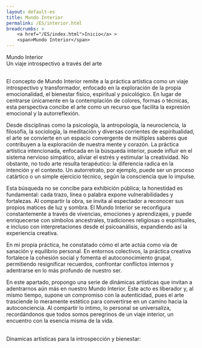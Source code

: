 ```yaml
---
layout: default-es
title: Mundo Interior
permalink: /ES/interior.html
breadcrumbs: >
    <a href="/ES/index.html">Inicio</a> >
    <span>Mundo Interior</span>
---
```

<!-- Título principal -->
<div class="titulo">Mundo Interior</div>
<div class="subtitulo">Un viaje introspectivo a través del arte</div>

<!-- Párrafo 1 -->
<p class="parrafo" style="margin-top:6%;">
 El concepto de Mundo Interior remite a la práctica artística como un viaje introspectivo y transformador, enfocado en la exploración de la propia emocionalidad, el bienestar físico, espiritual y psicológico. En lugar de centrarse únicamente en la contemplación de colores, formas o técnicas, esta perspectiva concibe el arte como un recurso que facilita la expresión emocional y la autorreflexión.
</p>

<!-- Párrafo 2 -->
<p class="parrafo">
  Desde disciplinas como la psicología, la antropología, la neurociencia, la filosofía, la sociología, la meditación y diversas corrientes de espiritualidad, el arte se convierte en un espacio convergente de múltiples saberes que contribuyen a la exploración de nuestra mente y corazón. La práctica artística intencionada, enfocada en la búsqueda interior, puede influir en el sistema nervioso simpático, aliviar el estrés y estimular la creatividad. No obstante, no todo arte resulta terapéutico: la diferencia radica en la intención y el contexto. Un autorretrato, por ejemplo, puede ser un proceso catártico o un simple ejercicio técnico, según la consciencia que lo impulse.
</p>

<!-- Párrafo 3 -->
<p class="parrafo">
 Esta búsqueda no se concibe para exhibición pública; la honestidad es fundamental: cada trazo, línea o palabra expone vulnerabilidades y fortalezas. Al compartir la obra, se invita al espectador a reconocer sus propios matices de luz y sombra. El Mundo Interior se reconfigura constantemente a través de vivencias, emociones y aprendizajes, y puede enriquecerse con símbolos ancestrales, tradiciones religiosas o espirituales, e incluso con interpretaciones desde el psicoanálisis, expandiendo así la experiencia creativa.
</p>

<!-- Párrafo 4 -->
<p class="parrafo">
 En mi propia práctica, he constatado cómo el arte actúa como vía de sanación y equilibrio personal. En entornos colectivos, la práctica creativa fortalece la cohesión social y fomenta el autoconocimiento grupal, permitiendo resignificar recuerdos, confrontar conflictos internos y adentrarse en lo más profundo de nuestro ser.
</p>

<!-- Párrafo 5 -->
<p class="parrafo">
  En este apartado, propongo una serie de dinámicas artísticas que invitan a adentrarnos aún más en nuestro Mundo Interior. Este acto es liberador y, al mismo tiempo, supone un compromiso con la autenticidad, pues el arte trasciende lo meramente estético para convertirse en un camino hacia la autoconciencia. Al compartir lo íntimo, lo personal se universaliza, recordándonos que todos somos peregrinos de un viaje interior, un encuentro con la esencia misma de la vida.
</p>

<br>

<div class="subtitulo">Dinamicas artisticas para la introspección y bienestar:</div>
